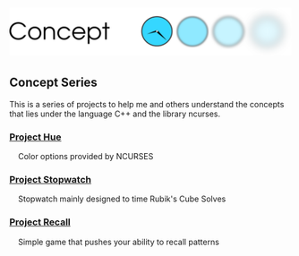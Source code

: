 # ![CONCEPT](Logo.png)
## Concept Series
This is a series of projects to help me and others understand the concepts  <br />
that lies under the language C++ and the library ncurses.<br />

### [Project Hue](https://github.com/azimex/Hue)
&nbsp;&nbsp;&nbsp;&nbsp;Color options provided by NCURSES

### [Project Stopwatch](https://github.com/azimex/Stopwatch)
&nbsp;&nbsp;&nbsp;&nbsp;Stopwatch mainly designed to time Rubik's Cube Solves

### [Project Recall](https://github.com/azimex/Recall)
&nbsp;&nbsp;&nbsp;&nbsp;Simple game that pushes your ability to recall patterns

